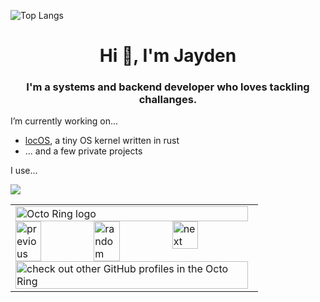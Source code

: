 ![Top Langs](https://github-readme-stats.vercel.app/api/top-langs/?username=JayAndJef&layout=compact)

<h1 align="center">Hi 👋, I'm Jayden</h1>
<h3 align="center">I'm a systems and backend developer who loves tackling challanges.</h3>

I’m currently working on...
- [locOS](https://github.com/Makonede/locos), a tiny OS kernel written in rust
- ... and a few private projects

I use...
<p>
    <img src="https://skillicons.dev/icons?i=rust,python,cpp,ts,neovim,supabase,django,nextjs,arch" />
</p>

<table><tbody><tr><td><a href="https://octo-ring.com/"><img src="https://octo-ring.com/static/img/widget/top.png" width="99%" alt="Octo Ring logo" align="top"></a><br><a href="https://octo-ring.com/p/JayAndJef/prev"><img src="https://octo-ring.com/static/img/widget/prev.png" width="33%" alt="previous" align="top" title="previous profile"></a><a href="https://octo-ring.com/p/JayAndJef/random"><img src="https://octo-ring.com/static/img/widget/random.png" width="33%" alt="random" align="top" title="random profile"></a><a href="https://octo-ring.com/p/JayAndJef/next"><img src="https://octo-ring.com/static/img/widget/next.png" width="33%" alt="next" align="top" title="next profile"></a><br><a href="https://octo-ring.com/"><img src="https://octo-ring.com/static/img/widget/bottom.png" width="99%" alt="check out other GitHub profiles in the Octo Ring" align="top"></a></td></tr></tbody></table>
